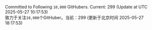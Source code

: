 Committed to Following `10,000` GitHubers. Current: <!-- FOLLOWING_COUNT -->299<!-- FOLLOWING_COUNT --> (Update at UTC <!-- LAST_UPDATED -->2025-05-27 10:17:53<!-- LAST_UPDATED -->)<br>
致力于关注`10,000`个GitHuber。当前：<!-- FOLLOWING_COUNT -->299<!-- FOLLOWING_COUNT --> (更新于北京时间 <!-- LAST_UPDATED_CST -->2025-05-27 18:17:53<!-- LAST_UPDATED_CST -->)
